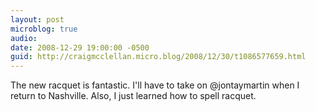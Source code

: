 ```yaml
---
layout: post
microblog: true
audio: 
date: 2008-12-29 19:00:00 -0500
guid: http://craigmcclellan.micro.blog/2008/12/30/t1086577659.html
---
```

The new racquet is fantastic.  I'll have to take on @jontaymartin when I return to Nashville.  Also, I just learned how to spell racquet.

